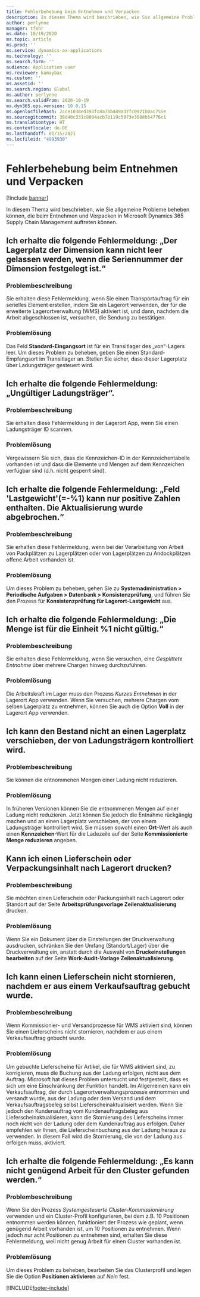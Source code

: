```yaml
---
title: Fehlerbehebung beim Entnehmen und Verpacken
description: In diesem Thema wird beschrieben, wie Sie allgemeine Probleme beheben können, die beim Entnehmen und Verpacken in Microsoft Dynamics 365 Supply Chain Management auftreten können.
author: perlynne
manager: tfehr
ms.date: 10/19/2020
ms.topic: article
ms.prod: ''
ms.service: dynamics-ax-applications
ms.technology: ''
ms.search.form: ''
audience: Application user
ms.reviewer: kamaybac
ms.custom: ''
ms.assetid: ''
ms.search.region: Global
ms.author: perlynne
ms.search.validFrom: 2020-10-19
ms.dyn365.ops.version: 10.0.15
ms.openlocfilehash: 2cce1038ed393fc8a7bb489a37fc0921b0ac755e
ms.sourcegitcommit: 38d40c331c8894acb7b119c5073e3088b54776c1
ms.translationtype: HT
ms.contentlocale: de-DE
ms.lasthandoff: 01/15/2021
ms.locfileid: "4993930"
---
```

# <a name="troubleshoot-picking-and-packing"></a>Fehlerbehebung beim Entnehmen und Verpacken

[!include [banner](../includes/banner.md)]

In diesem Thema wird beschrieben, wie Sie allgemeine Probleme beheben können, die beim Entnehmen und Verpacken in Microsoft Dynamics 365 Supply Chain Management auftreten können.

## <a name="i-receive-the-following-error-message-dimension-location-cant-be-left-blank-if-dimension-serial-number-is-set"></a>Ich erhalte die folgende Fehlermeldung: „Der Lagerplatz der Dimension kann nicht leer gelassen werden, wenn die Seriennummer der Dimension festgelegt ist.“

### <a name="issue-description"></a>Problembeschreibung

Sie erhalten diese Fehlermeldung, wenn Sie einen Transportauftrag für ein serielles Element erstellen, indem Sie ein Lagerort verwenden, der für die erweiterte Lagerortverwaltung (WMS) aktiviert ist, und dann, nachdem die Arbeit abgeschlossen ist, versuchen, die Sendung zu bestätigen.

### <a name="issue-resolution"></a>Problemlösung

Das Feld **Standard-Eingangsort** ist für ein Transitlager des „von“-Lagers leer. Um dieses Problem zu beheben, geben Sie einen Standard-Empfangsort im Transitlager an. Stellen Sie sicher, dass dieser Lagerplatz über Ladungsträger gesteuert wird.

## <a name="i-receive-the-following-error-message-invalid-license-plate"></a>Ich erhalte die folgende Fehlermeldung: „Ungültiger Ladungsträger“.

### <a name="issue-description"></a>Problembeschreibung

Sie erhalten diese Fehlermeldung in der Lagerort App, wenn Sie einen Ladungsträger ID scannen.

### <a name="issue-resolution"></a>Problemlösung

Vergewissern Sie sich, dass die Kennzeichen-ID in der Kennzeichentabelle vorhanden ist und dass die Elemente und Mengen auf dem Kennzeichen verfügbar sind (d.h. nicht gesperrt sind).

## <a name="i-receive-the-following-error-message-field-load-weight-1-can-only-contain-positive-numbers-update-has-been-canceled"></a>Ich erhalte die folgende Fehlermeldung: „Feld 'Lastgewicht'(=-%1) kann nur positive Zahlen enthalten. Die Aktualisierung wurde abgebrochen.“

### <a name="issue-description"></a>Problembeschreibung

Sie erhalten diese Fehlermeldung, wenn bei der Verarbeitung von Arbeit von Packplätzen zu Lagerplätzen oder von Lagerplätzen zu Andockplätzen offene Arbeit vorhanden ist.

### <a name="issue-resolution"></a>Problemlösung

Um dieses Problem zu beheben, gehen Sie zu **Systemadministration \> Periodische Aufgaben \> Datenbank \> Konsistenzprüfung**, und führen Sie den Prozess für **Konsistenzprüfung für Lagerort-Lastgewicht** aus.

## <a name="i-receive-the-following-error-message-the-quantity-is-not-valid-for-unit-1"></a>Ich erhalte die folgende Fehlermeldung: „Die Menge ist für die Einheit %1 nicht gültig.“

### <a name="issue-description"></a>Problembeschreibung

Sie erhalten diese Fehlermeldung, wenn Sie versuchen, eine *Gesplittete Entnahme* über mehrere Chargen hinweg durchzuführen.

### <a name="issue-resolution"></a>Problemlösung

Die Arbeitskraft im Lager muss den Prozess *Kurzes Entnehmen* in der Lagerort App verwenden. Wenn Sie versuchen, mehrere Chargen vom selben Lagerplatz zu entnehmen, können Sie auch die Option **Voll** in der Lagerort App verwenden.

## <a name="i-cant-move-inventory-to-a-location-that-is-license-platecontrolled"></a>Ich kann den Bestand nicht an einen Lagerplatz verschieben, der von Ladungsträgern kontrolliert wird.

### <a name="issue-description"></a>Problembeschreibung

Sie können die entnommenen Mengen einer Ladung nicht reduzieren.

### <a name="issue-resolution"></a>Problemlösung

In früheren Versionen können Sie die entnommenen Mengen auf einer Ladung nicht reduzieren. Jetzt können Sie jedoch die Entnahme rückgängig machen und an einen Lagerplatz verschieben, der von einem Ladungsträger kontrolliert wird. Sie müssen sowohl einen **Ort**-Wert als auch einen **Kennzeichen**-Wert für die Ladezeile auf der Seite **Kommissionierte Menge reduzieren** angeben.

## <a name="can-i-print-a-delivery-note-or-packing-content-by-warehouse"></a>Kann ich einen Lieferschein oder Verpackungsinhalt nach Lagerort drucken?

### <a name="issue-description"></a>Problembeschreibung

Sie möchten einen Lieferschein oder Packungsinhalt nach Lagerort oder Standort auf der Seite **Arbeitsprüfungsvorlage Zeilenaktualisierung** drucken.

### <a name="issue-resolution"></a>Problemlösung

Wenn Sie ein Dokument über die Einstellungen der Druckverwaltung ausdrucken, schränken Sie den Umfang (Standort/Lager) über die Druckverwaltung ein, anstatt durch die Auswahl von **Druckeinstellungen bearbeiten** auf der Seite **Work-Audit-Vorlage Zeilenaktualisierung**.

## <a name="i-cant-cancel-a-packing-slip-after-its-posted-from-a-sales-order"></a>Ich kann einen Lieferschein nicht stornieren, nachdem er aus einem Verkaufsauftrag gebucht wurde.

### <a name="issue-description"></a>Problembeschreibung

Wenn Kommissionier- und Versandprozesse für WMS aktiviert sind, können Sie einen Lieferscheins nicht stornieren, nachdem er aus einem Verkaufsauftrag gebucht wurde.

### <a name="issue-resolution"></a>Problemlösung

Um gebuchte Lieferscheine für Artikel, die für WMS aktiviert sind, zu korrigieren, muss die Buchung aus der Ladung erfolgen, nicht aus dem Auftrag. Microsoft hat dieses Problem untersucht und festgestellt, dass es sich um eine Einschränkung der Funktion handelt. Im Allgemeinen kann ein Verkaufsauftrag, der durch Lagerortverwaltungsprozesse entnommen und versandt wurde, aus der Ladung oder dem Versand und dem Verkaufsauftragsbeleg selbst Lieferscheinaktualisiert werden. Wenn Sie jedoch den Kundenauftrag vom Kundenauftragsbeleg aus Lieferscheinaktualisieren, kann die Stornierung des Lieferscheins immer noch nicht von der Ladung oder dem Kundenauftrag aus erfolgen. Daher empfehlen wir Ihnen, die Lieferscheinbuchung aus der Ladung heraus zu verwenden. In diesem Fall wird die Stornierung, die von der Ladung aus erfolgen muss, aktiviert.

## <a name="i-receive-the-following-error-message-not-enough-work-can-be-found-for-cluster"></a>Ich erhalte die folgende Fehlermeldung: „Es kann nicht genügend Arbeit für den Cluster gefunden werden.“

### <a name="issue-description"></a>Problembeschreibung

Wenn Sie den Prozess *Systemgesteuerte Cluster-Kommissionierung* verwenden und ein Cluster-Profil konfigurieren, bei dem z.B. 10 Positionen entnommen werden können, funktioniert der Prozess wie geplant, wenn genügend Arbeit vorhanden ist, um 10 Positionen zu entnehmen. Wenn jedoch nur acht Positionen zu entnehmen sind, erhalten Sie diese Fehlermeldung, weil nicht genug Arbeit für einen Cluster vorhanden ist.

### <a name="issue-resolution"></a>Problemlösung

Um dieses Problem zu beheben, bearbeiten Sie das Clusterprofil und legen Sie die Option **Positionen aktivieren** auf *Nein* fest.


[!INCLUDE[footer-include](../../includes/footer-banner.md)]
